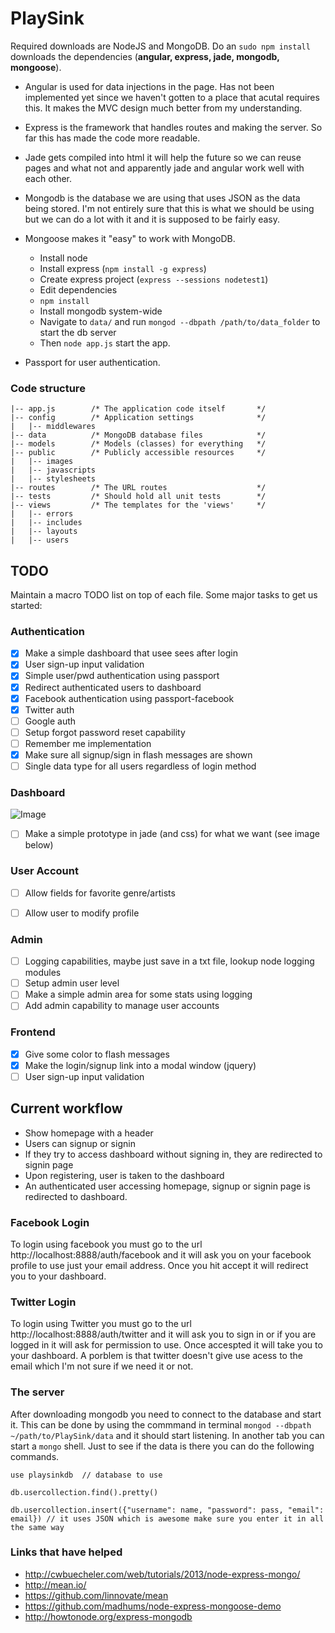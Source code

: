 PlaySink
====

Required downloads are NodeJS and MongoDB. Do an `sudo npm install` downloads the dependencies (**angular, express, jade, mongodb, mongoose**). 

- Angular is used for data injections in the page. Has not been implemented yet since we haven't gotten to a place that acutal requires this. It makes the MVC design much better from my understanding. 
- Express is the framework that handles routes and making the server. So far this has made the code more readable. 
- Jade gets compiled into html it will help the future so we can reuse pages and what not and apparently jade and angular work well with each other. 
- Mongodb is the database we are using that uses JSON as the data being stored. I'm not entirely sure that this is what we should be using but we can do a lot with it and it is supposed to be fairly easy. 
- Mongoose makes it "easy" to work with MongoDB.

    - Install node
    - Install express (`npm install -g express`)
    - Create express project (`express --sessions nodetest1`)
    - Edit dependencies
    - `npm install`
    - Install mongodb system-wide
    - Navigate to `data/` and run `mongod --dbpath /path/to/data_folder` to start the db server
    - Then `node app.js` start the app.

- Passport for user authentication.

### Code structure

	|-- app.js        /* The application code itself       */
	|-- config        /* Application settings              */
	|   |-- middlewares
	|-- data          /* MongoDB database files            */
	|-- models        /* Models (classes) for everything   */
	|-- public        /* Publicly accessible resources     */
	|   |-- images
	|   |-- javascripts
	|   |-- stylesheets 
	|-- routes        /* The URL routes                    */
	|-- tests         /* Should hold all unit tests        */
	|-- views         /* The templates for the 'views'     */
	|   |-- errors
	|   |-- includes
	|   |-- layouts
	|   |-- users

## TODO

Maintain a macro TODO list on top of each file. Some major tasks to get us started:

### Authentication

- [x] Make a simple dashboard that usee sees after login
- [x] User sign-up input validation
- [x] Simple user/pwd authentication using passport
- [x] Redirect authenticated users to dashboard
- [x] Facebook authentication using passport-facebook
- [x] Twitter auth
- [ ] Google auth
- [ ] Setup forgot password reset capability
- [ ] Remember me implementation
- [x] Make sure all signup/sign in flash messages are shown
- [ ] Single data type for all users regardless of login method

### Dashboard

![Image](../master/docs-internal/img/dashboard.png?raw=true)

- [ ] Make a simple prototype in jade (and css) for what we want (see image below)

### User Account

- [ ] Allow fields for favorite genre/artists
- [ ] Allow user to modify profile


### Admin

- [ ] Logging capabilities, maybe just save in a txt file, lookup node logging modules
- [ ] Setup admin user level
- [ ] Make a simple admin area for some stats using logging
- [ ] Add admin capability to manage user accounts

### Frontend

- [x] Give some color to flash messages
- [x] Make the login/signup link into a modal window (jquery)
- [ ] User sign-up input validation

## Current workflow

- Show homepage with a header
- Users can signup or signin
- If they try to access dashboard without signing in, they are redirected to signin page
- Upon registering, user is taken to the dashboard
- An authenticated user accessing homepage, signup or signin page is redirected to dashboard.

### Facebook Login

To login using facebook you must go to the url http://localhost:8888/auth/facebook and it will ask you on your facebook profile to use just your email address. Once you hit accept it will redirect you to your dashboard.

### Twitter Login

To login using Twitter you must go to the url
http://localhost:8888/auth/twitter and it will ask you to sign in or if you are logged in it will ask for permission to use. Once accespted it will take you to your dashboard. A porblem is that twitter doesn't give use acess to the email which I'm not sure if we need it or not.

### The server

After downloading mongodb you need to connect to the database and start it. This can be done by using the commmand in terminal `mongod --dbpath ~/path/to/PlaySink/data` and it should start listening. In another tab you can start a `mongo` shell. Just to see if the data is there you can do the following commands.

    use playsinkdb  // database to use

    db.usercollection.find().pretty()

    db.usercollection.insert({"username": name, "password": pass, "email": email}) // it uses JSON which is awesome make sure you enter it in all the same way


### Links that have helped

- http://cwbuecheler.com/web/tutorials/2013/node-express-mongo/
- http://mean.io/
- https://github.com/linnovate/mean
- https://github.com/madhums/node-express-mongoose-demo
- http://howtonode.org/express-mongodb